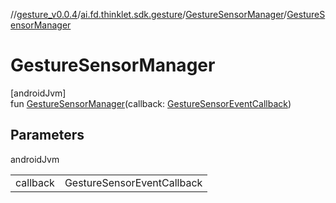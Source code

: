 //[gesture_v0.0.4](../../../index.md)/[ai.fd.thinklet.sdk.gesture](../index.md)/[GestureSensorManager](index.md)/[GestureSensorManager](-gesture-sensor-manager.md)

# GestureSensorManager

[androidJvm]\
fun [GestureSensorManager](-gesture-sensor-manager.md)(callback: [GestureSensorEventCallback](../-gesture-sensor-event-callback/index.md))

## Parameters

androidJvm

| | |
|---|---|
| callback | GestureSensorEventCallback |
